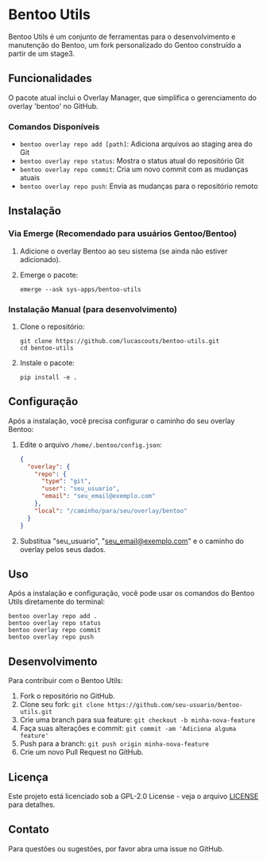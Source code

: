# Bentoo Utils

Bentoo Utils é um conjunto de ferramentas para o desenvolvimento e manutenção do Bentoo, um fork personalizado do Gentoo construído a partir de um stage3.

## Funcionalidades

O pacote atual inclui o Overlay Manager, que simplifica o gerenciamento do overlay 'bentoo' no GitHub.

### Comandos Disponíveis

- `bentoo overlay repo add [path]`: Adiciona arquivos ao staging area do Git
- `bentoo overlay repo status`: Mostra o status atual do repositório Git
- `bentoo overlay repo commit`: Cria um novo commit com as mudanças atuais
- `bentoo overlay repo push`: Envia as mudanças para o repositório remoto

## Instalação

### Via Emerge (Recomendado para usuários Gentoo/Bentoo)

1. Adicione o overlay Bentoo ao seu sistema (se ainda não estiver adicionado).
2. Emerge o pacote:

   ```
   emerge --ask sys-apps/bentoo-utils
   ```

### Instalação Manual (para desenvolvimento)

1. Clone o repositório:

   ```
   git clone https://github.com/lucascouts/bentoo-utils.git
   cd bentoo-utils
   ```

2. Instale o pacote:

   ```
   pip install -e .
   ```

## Configuração

Após a instalação, você precisa configurar o caminho do seu overlay Bentoo:

1. Edite o arquivo `/home/.bentoo/config.json`:

   ```json
   {
     "overlay": {
       "repo": {
         "type": "git",
         "user": "seu_usuario",
         "email": "seu_email@exemplo.com"
       },
       "local": "/caminho/para/seu/overlay/bentoo"
     }
   }
   ```

2. Substitua "seu_usuario", "seu_email@exemplo.com" e o caminho do overlay pelos seus dados.

## Uso

Após a instalação e configuração, você pode usar os comandos do Bentoo Utils diretamente do terminal:

```
bentoo overlay repo add .
bentoo overlay repo status
bentoo overlay repo commit
bentoo overlay repo push
```

## Desenvolvimento

Para contribuir com o Bentoo Utils:

1. Fork o repositório no GitHub.
2. Clone seu fork: `git clone https://github.com/seu-usuario/bentoo-utils.git`
3. Crie uma branch para sua feature: `git checkout -b minha-nova-feature`
4. Faça suas alterações e commit: `git commit -am 'Adiciona alguma feature'`
5. Push para a branch: `git push origin minha-nova-feature`
6. Crie um novo Pull Request no GitHub.

## Licença

Este projeto está licenciado sob a GPL-2.0 License - veja o arquivo [LICENSE](LICENSE) para detalhes.

## Contato

Para questões ou sugestões, por favor abra uma issue no GitHub.